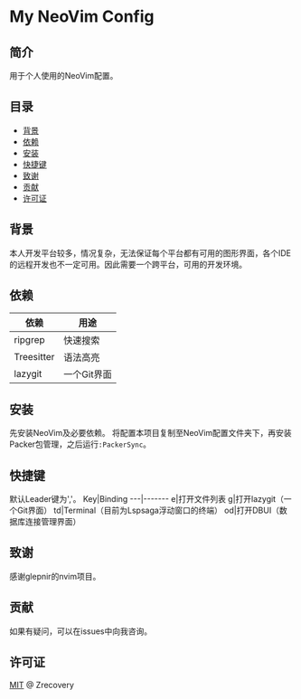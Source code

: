 # My NeoVim Config

## 简介
用于个人使用的NeoVim配置。

## 目录
- [背景](#背景)
- [依赖](#依赖)
- [安装](#安装)
- [快捷键](#快捷键)
- [致谢](#致谢)
- [贡献](#贡献)
- [许可证](#许可证)

## 背景
本人开发平台较多，情况复杂，无法保证每个平台都有可用的图形界面，各个IDE的远程开发也不一定可用。因此需要一个跨平台，可用的开发环境。

## 依赖
依赖|用途
----|----
ripgrep|快速搜索
Treesitter|语法高亮
lazygit|一个Git界面

## 安装
先安装NeoVim及必要依赖。
将配置本项目复制至NeoVim配置文件夹下，再安装Packer包管理，之后运行`:PackerSync`。

## 快捷键
默认Leader键为','。
Key|Binding
---|-------
<Leader>e|打开文件列表
<Leader>g|打开lazygit（一个Git界面）
<Leader>td|Terminal（目前为Lspsaga浮动窗口的终端）
<Leader>od|打开DBUI（数据库连接管理界面）

## 致谢
感谢glepnir的nvim项目。

## 贡献
如果有疑问，可以在issues中向我咨询。

## 许可证
[MIT](LICENSE) @ Zrecovery


